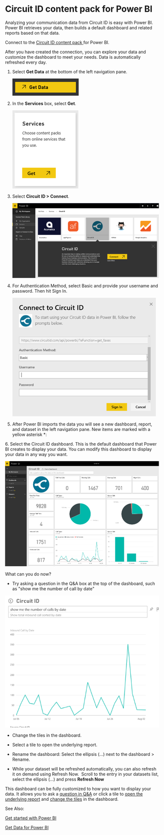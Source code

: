 ﻿<properties 
   pageTitle="Circuit ID content pack for Power BI"
   description="Circuit ID content pack for Power BI"
   services="powerbi" 
   documentationCenter="" 
   authors="v-anpasi" 
   manager="mblythe" 
   editor=""
   tags=""/>
 
<tags
   ms.service="powerbi"
   ms.devlang="NA"
   ms.topic="article"
   ms.tgt_pltfrm="NA"
   ms.workload="powerbi"
   ms.date="09/28/2015"
   ms.author="v-anpasi"/>
# Circuit ID content pack for Power BI

﻿Analyzing your communication data from Circuit ID is easy with Power BI. Power BI retrieves your data, then builds a default dashboard and related reports based on that data.

Connect to the [Circuit ID content pack](https://app.powerbi.com/getdata/services/circuitid)[ ](https://app.powerbi.com/getdata/services/circuitid)for Power BI.

After you have created the connection, you can explore your data and customize the dashboard to meet your needs. Data is automatically refreshed every day.

1. Select **Get Data** at the bottom of the left navigation pane.

	![](media/powerbi-content-pack-circuit-id/getdata.PNG)

2. In the **Services** box, select **Get**.

	![](media/powerbi-content-pack-circuit-id/services.PNG)

3. Select **Circuit ID \> Connect**.

	![](media/powerbi-content-pack-circuit-id/connect.PNG)

4. For Authentication Method, select Basic and provide your username and password. Then hit Sign In.

	![](media/powerbi-content-pack-circuit-id/circuitID_login.png)

5. After Power BI imports the data you will see a new dashboard, report, and dataset in the left navigation pane. New items are marked with a yellow asterisk \*:

6. Select the Circuit ID dashboard.
	This is the default dashboard that Power BI creates to display your data. You can modify this dashboard to display your data in any way you want.

![](media/powerbi-content-pack-circuit-id/circuitID_dashboard_chrome.png)

What can you do now?

-   Try asking a question in the Q&A box at the top of the dashboard, such as "show me the number of call by date"

![](media/powerbi-content-pack-circuit-id/circuitID_qna.png)


-   Change the tiles in the dashboard.

-   Select a tile to open the underlying report.

-   Rename the dashboard: Select the ellipsis (…) next to the dashboard \> Rename.

-   While your dataset will be refreshed automatically, you can also refresh it on demand using Refresh Now.  Scroll to the entry in your datasets list, select the ellipsis (…) and press **Refresh Now**





This dashboard can be fully customized to how you want to display your data. It allows you to ask a [question in ](http://support.powerbi.com/knowledgebase/articles/474566)[Q&A](http://support.powerbi.com/knowledgebase/articles/474566) or click a tile to [open the underlying report](http://support.powerbi.com/knowledgebase/articles/425669) and [c](http://support.powerbi.com/knowledgebase/articles/424878)[](http://support.powerbi.com/knowledgebase/articles/424878)[hange the tiles](http://support.powerbi.com/knowledgebase/articles/424878) in the dashboard.

See Also:


[Get started with Power BI](http://support.powerbi.com/knowledgebase/articles/430814)

[Get Data for Power BI](http://support.powerbi.com/knowledgebase/articles/434354)

